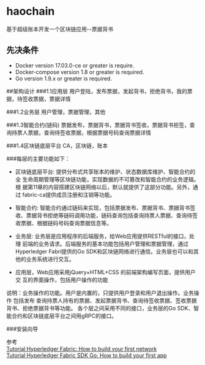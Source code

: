 # haochain
基于超级账本开发一个区块链应用--票据背书



## 先决条件

- Docker version 17.03.0-ce or greater is require.
- Docker-compose version 1.8 or greater is required.
- Go version 1.9.x or greater is required.  


##架构设计
###1.1应用层
用户登陆，发布票据，发起背书，拒绝背书，我的票据，待签收票据，票据详情

###1.2业务层
用户管理，票据管理，其他

###1.3智能合约(链码)
票据发布，票据背书，票据背书签收，票据背书拒签，查询持票人票据，查询待签收票据，根据票据号码查询票据详情

###1.4区块链底层平台
CA，区块链，账本


###每层的主要功能如下：

- 区块链底层平台: 提供分布式共享账本的维护、状态数据库维护、智能合约的全 生命周期管理等区块链功能，实现数据的不可篡改和智能合约的业务逻辑。根 据第11章的内容搭建区块链网络以后，默认就提供了这部分功能。另外，通过 fabric-ca提供成员注册和注销等功能。

- 智能合约: 智能合约通过链码来实现，包括票据发布、票据背书、票据背书签 收、票据背书拒绝等链码调用功能，链码查询包括查询持票人票据、查询待签 收票据、根据链码号码查询票据信息等。

- 业务层: 业务层是应用程序的后端服务，给Web应用提供RESTful的接口，处理 前端的业务请求。后端服务的基本功能包括用户管理和票据管理，通过 Hyperledger Fabri提供的Go SDK和区块链网络进行通信。业务层也可以和其 他的业务系统进行交互。

- 应用层，Web应用采用jQuery+HTML+CSS 的前端架构编写页面，提供用户交 互的界面操作，包括用户操作的功能

说明：业务操作的功能。用户是内置的，只提供用户登录和用户退出操作。业务操作 包括发布 查询持票人持有的票据、发起票据背书、查询待签收票据、签收票据 背书、拒绝票据背书等功能。 各个层之间采用不同的接口，业务层的Go SDK、智能合约和区块链底层平台之间用gRPC的接口。


###安装向导

参考<br/>
[Tutorial Hyperledger Fabric: How to build your first network](https://chainhero.io/2018/04/tutorial-hyperledger-fabric-how-to-build-your-first-network/)<br/>
[Tutorial Hyperledger Fabric SDK Go: How to build your first app](https://chainhero.io/2018/06/tutorial-build-blockchain-app-v1-1-0/)






 

